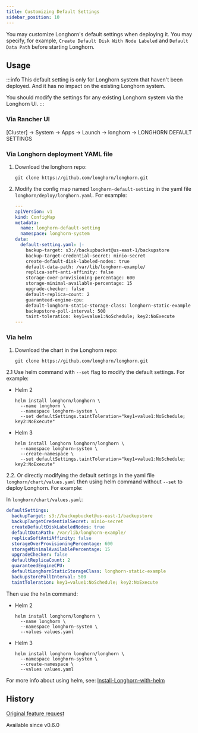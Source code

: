 ```yaml
---
title: Customizing Default Settings
sidebar_position: 10
---
```


You may customize Longhorn's default settings when deploying it. You may specify, for example, `Create Default Disk With Node Labeled` and `Default Data Path` before starting Longhorn.

## Usage

:::info
This default setting is only for Longhorn system that haven't been deployed. And it has no impact on the existing Longhorn system.

You should modify the settings for any existing Longhorn system via the Longhorn UI.
:::

### Via Rancher UI

[Cluster] -> System -> Apps -> Launch -> longhorn -> LONGHORN DEFAULT SETTINGS

### Via Longhorn deployment YAML file

1. Download the longhorn repo:

    ```shell
    git clone https://github.com/longhorn/longhorn.git
    ```

2. Modify the config map named `longhorn-default-setting` in the yaml file `longhorn/deploy/longhorn.yaml`. For example:

    ```yaml
    ---
    apiVersion: v1
    kind: ConfigMap
    metadata:
      name: longhorn-default-setting
      namespace: longhorn-system
    data:
      default-setting.yaml: |-
        backup-target: s3://backupbucket@us-east-1/backupstore
        backup-target-credential-secret: minio-secret
        create-default-disk-labeled-nodes: true
        default-data-path: /var/lib/longhorn-example/
        replica-soft-anti-affinity: false
        storage-over-provisioning-percentage: 600
        storage-minimal-available-percentage: 15
        upgrade-checker: false
        default-replica-count: 2
        guaranteed-engine-cpu:
        default-longhorn-static-storage-class: longhorn-static-example
        backupstore-poll-interval: 500
        taint-toleration: key1=value1:NoSchedule; key2:NoExecute
    ---
    ```

### Via helm

1. Download the chart in the Longhorn repo:

    ```shell
    git clone https://github.com/longhorn/longhorn.git
    ```

2.1 Use helm command with `--set` flag to modify the default settings. For example:
   - Helm 2
      ```shell
      helm install longhorn/longhorn \
        --name longhorn \
        --namespace longhorn-system \
        --set defaultSettings.taintToleration="key1=value1:NoSchedule; key2:NoExecute"
      ```
   - Helm 3
      ```shell
      helm install longhorn longhorn/longhorn \
        --namespace longhorn-system \
        --create-namespace \
        --set defaultSettings.taintToleration="key1=value1:NoSchedule; key2:NoExecute"
      ```

2.2. Or directly modifying the default settings in the yaml file `longhorn/chart/values.yaml` then using helm command without `--set` to deploy Longhorn. For example:

In `longhorn/chart/values.yaml`:

   ```yaml
   defaultSettings:
     backupTarget: s3://backupbucket@us-east-1/backupstore
     backupTargetCredentialSecret: minio-secret
     createDefaultDiskLabeledNodes: true
     defaultDataPath: /var/lib/longhorn-example/
     replicaSoftAntiAffinity: false
     storageOverProvisioningPercentage: 600
     storageMinimalAvailablePercentage: 15
     upgradeChecker: false
     defaultReplicaCount: 2
     guaranteedEngineCPU:
     defaultLonghornStaticStorageClass: longhorn-static-example
     backupstorePollInterval: 500
     taintToleration: key1=value1:NoSchedule; key2:NoExecute
   ```

Then use the `helm` command:

   - Helm 2
      ```shell
      helm install longhorn/longhorn \
        --name longhorn \
        --namespace longhorn-system \
        --values values.yaml
      ```
   - Helm 3
      ```shell
      helm install longhorn longhorn/longhorn \
        --namespace longhorn-system \
        --create-namespace \
        --values values.yaml
      ```

For more info about using helm, see: 
[Install-Longhorn-with-helm](../install-with-helm)

## History
[Original feature request](https://github.com/longhorn/longhorn/issues/623)

Available since v0.6.0
